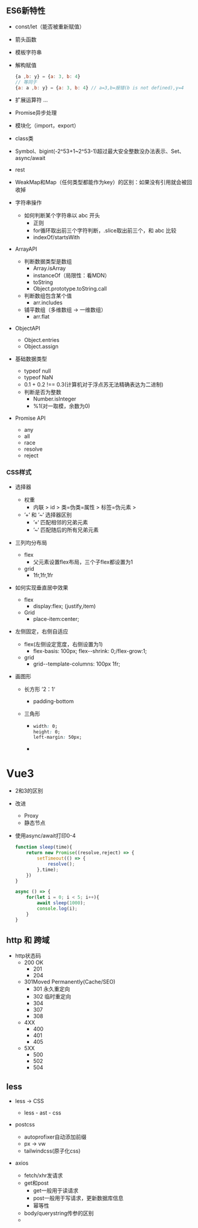 ## ES6新特性

- const/let（能否被重新赋值）

- 箭头函数

- 模板字符串

- 解构赋值 
  ~~~js
  {a ,b: y} = {a: 3, b: 4}
  // 等同于
  {a: a ,b: y} = {a: 3, b: 4} // a=3,b=报错(b is not defined),y=4
  ~~~

- 扩展运算符 ...

- Promise异步处理

- 模块化（import，export）

- class类

- Symbol、bigint(-2^53+1~2^53-1)超过最大安全整数没办法表示、Set、async/await

- rest

- WeakMap和Map（任何类型都能作为key）的区别：如果没有引用就会被回收掉

- 字符串操作

  - 如何判断某个字符串以 abc 开头
    - 正则 <abc>
    - for循环取出前三个字符判断，.slice取出前三个，和 abc 比较
    - indexOf/startsWith

- ArrayAPI

  - 判断数据类型是数组
    - Array.isArray
    - instanceOf（局限性：看MDN）
    - toString
    - Object.prototype.toString.call
  - 判断数组包含某个值
    - arr.includes
  - 铺平数组（多维数组 -> 一维数组）
    - arr.flat

- ObjectAPI

  - Object.entries
  - Object.assign

- 基础数据类型
  - typeof null
  - typeof NaN
  - 0.1 + 0.2 !== 0.3(计算机对于浮点苏无法精确表达为二进制)
  - 判断是否为整数
    - Number.isInteger
    - %1(对一取模，余数为0)

- Promise API
  - any
  - all
  - race
  - resolve
  - reject

### CSS样式

- 选择器
  - 权重
    - 内联 > id > 类=伪类=属性 > 标签=伪元素 > 
  - ’+‘ 和 ’~‘ 选择器区别
    - ’+‘ 匹配相邻的兄弟元素
    - ’~‘ 匹配随后的所有兄弟元素

- 三列均分布局
  - flex
    - 父元素设置flex布局，三个子flex都设置为1
  - grid
    - 1fr,1fr,1fr

- 如何实现垂直居中效果

  - flex
    - display:flex; (justify,item)
  - Grid
    - place-item:center;

- 左侧固定，右侧自适应
  - flex(左侧设定宽度，右侧设置为1)
    - flex-basis: 100px; flex--shrink: 0;/flex-grow:1;
  - grid
    - grid--template-columns: 100px 1fr;
  
- 画图形

  - 长方形 ’2：1‘

    - padding-bottom

  - 三角形

    - ~~~css
      width: 0;
      height: 0;
      left-margin: 50px;
      
      ~~~

    - 


# Vue3

- 2和3的区别

- 改进

  - Proxy
  - 静态节点

- 使用async/await打印0-4
  ~~~js
  function sleep(time){
      return new Promise((resolve,reject) => {
          setTimeout(() => {
              resolve();
          },time);
      })
  }
  
  async () => {
      for(let i = 0; i < 5; i++){
          await sleep(1000);
          console.log(i);
      }
  }
  ~~~
  
  

## http 和 跨域

- http状态码
  - 200 OK
    - 201
    - 204
  - 301Moved Permanently(Cache/SEO)
    - 301 永久重定向
    - 302 临时重定向
    - 304
    - 307
    - 308
  - 4XX
    - 400
    - 401
    - 405
  - 5XX 
    - 500
    - 502
    - 504

## less

- less -> CSS
  - less - ast - css
- postcss
  - autoprofixer自动添加前缀
  - px -> vw
  - tailwindcss(原子化css)

- axios
  - fetch/xhr发请求
  - get和post
    - get一般用于读请求
    - post一般用于写请求，更新数据库信息
    - 幂等性
  - body/querystring传参的区别
  - 